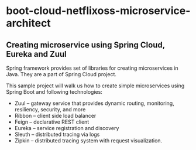 # boot-cloud-netflixoss-microservice-architect

## Creating microservice using Spring Cloud, Eureka and Zuul

Spring framework provides set of libraries for creating microservices in Java. They are a part of Spring Cloud project. 

This sample project will walk us how to create simple microservices using Spring Boot and following technologies:

* Zuul –  gateway service that provides dynamic routing, monitoring, resiliency, security, and more
* Ribbon – client side load balancer
* Feign – declarative REST client
* Eureka – service registration and discovery
* Sleuth – distributed tracing via logs
* Zipkin – distributed tracing system with request visualization.

